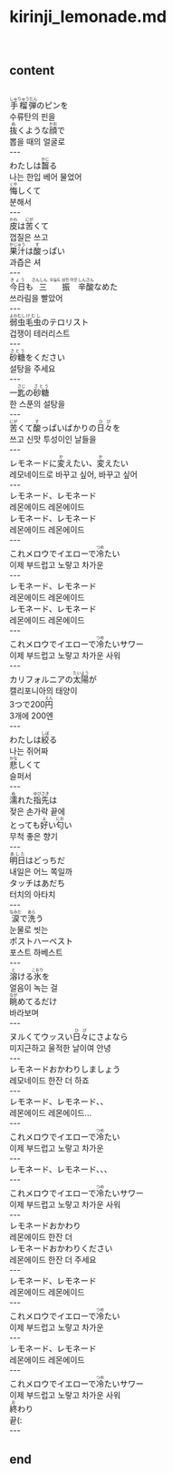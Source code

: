 <h1>kirinji_lemonade.md</h1><br>
<h2>content</h2><br>
<ruby>手榴弾<rt>しゅりゅうだん</rt></ruby>のピンを<br>
수류탄의 핀을<br>
<ruby>抜<rt>ぬ</rt></ruby>くような<ruby>顔<rt>かお</rt></ruby>で<br>
뽑을 때의 얼굴로<br>
---<br>
わたしは<ruby>齧<rt>かじ</rt></ruby>る <br>
나는 한입 베어 물었어<br>
<ruby>悔<rt>くや</rt></ruby>しくて<br>
분해서 <br>
---<br>
<ruby>皮<rt>かわ</rt></ruby>は<ruby>苦<rt>にが</rt></ruby>くて<br>
껍질은 쓰고<br>
<ruby>果汁<rt>かじゅう</rt></ruby>は<ruby>酸<rt>す</rt></ruby>っぱい<br>
과즙은 셔<br>
---<br>
<ruby>今日<rt>きょう</rt></ruby>も<ruby>三振<rt>さんしん<br>
오늘도 삼진 아웃<br>
</rt></ruby> <ruby>辛酸<rt>しんさん</rt></ruby>なめた<br>
쓰라림을 빨았어<br>
---<br>
<ruby>弱虫<rt>よわむし</rt></ruby><ruby>毛虫<rt>けむし</rt></ruby>のテロリスト<br>
겁쟁이 테러리스트<br>
---<br>
<ruby>砂糖<rt>さとう</rt></ruby>をください<br>
설탕을 주세요<br>
---<br>
一<ruby>匙<rt>さじ</rt></ruby>の<ruby>砂糖<rt>さとう</rt></ruby><br>
한 스푼의 설탕을<br>
---<br>
<ruby>苦<rt>にが</rt></ruby>くて<ruby>酸<rt>す</rt></ruby>っぱいばかりの<ruby>日々<rt>ひび</rt></ruby>を<br>
쓰고 신맛 투성이인 날들을<br>
---<br>
レモネードに<ruby>変<rt>か</rt></ruby>えたい、<ruby>変<rt>か</rt></ruby>えたい<br>
레모네이드로 바꾸고 싶어, 바꾸고 싶어<br>
---<br>
レモネード、レモネード<br>
레몬에이드 레몬에이드<br>
レモネード、レモネード<br>
레몬에이드 레몬에이드<br>
---<br>
これメロウでイエローで<ruby>冷<rt>つめ</rt></ruby>たい<br>
이제 부드럽고 노랗고 차가운<br>
---<br>
レモネード、レモネード<br>
레몬에이드 레몬에이드<br>
レモネード、レモネード<br>
레몬에이드 레몬에이드<br>
---<br>
これメロウでイエローで<ruby>冷<rt>つめ</rt></ruby>たいサワー<br>
이제 부드럽고 노랗고 차가운 사워<br>
---<br>
カリフォルニアの<ruby>太陽<rt>たいよう</rt></ruby>が<br>
캘리포니아의 태양이<br>
3つで200<ruby>円<rt>えん</rt></ruby><br>
3개에 200엔<br>
---<br>
わたしは<ruby>絞<rt>しぼ</rt></ruby>る <br>
나는 쥐어짜<br>
<ruby>悲<rt>かな</rt></ruby>しくて<br>
슬퍼서<br>
---<br>
<ruby>濡<rt>ぬ</rt></ruby>れた<ruby>指先<rt>ゆびさき</rt></ruby>は<br>
젖은 손가락 끝에<br>
とっても<ruby>好<rt>よ</rt></ruby>い<ruby>匂<rt>にお</rt></ruby>い<br>
무척 좋은 향기<br>
---<br>
<ruby>明日<rt>あした</rt></ruby>はどっちだ<br>
내일은 어느 쪽일까<br>
タッチはあだち<br>
터치의 아타치<br>
---<br>
<ruby>涙<rt>なみだ</rt></ruby>で<ruby>洗<rt>あら</rt></ruby>う<br>
눈물로 씻는 <br>
ポストハーベスト<br>
포스트 하베스트<br>
---<br>
<ruby>溶<rt>と</rt></ruby>ける<ruby>氷<rt>こおり</rt></ruby>を<br>
얼음이 녹는 걸<br>
<ruby>眺<rt>なが</rt></ruby>めてるだけ<br>
바라보며<br>
---<br>
ヌルくてウッスい<ruby>日々<rt>ひび</rt></ruby>にさよなら<br>
미지근하고 울적한 날이여 안녕<br>
---<br>
レモネードおかわりしましょう<br>
레모네이드 한잔 더 하죠<br>
---<br>
レモネード、レモネード、、<br>
레몬에이드 레몬에이드...<br>
---<br>
これメロウでイエローで<ruby>冷<rt>つめ</rt></ruby>たい<br>
이제 부드럽고 노랗고 차가운<br>
---<br>
レモネード、レモネード、、、<br>
---<br>
これメロウでイエローで<ruby>冷<rt>つめ</rt></ruby>たいサワー<br>
이제 부드럽고 노랗고 차가운 사워<br>
---<br>
レモネードおかわり<br>
레몬에이드 한잔 더<br>
レモネードおかわりください<br>
레몬에이드 한잔 더 주세요<br>
---<br>
レモネード、レモネード<br>
레몬에이드 레몬에이드<br>
---<br>
これメロウでイエローで<ruby>冷<rt>つめ</rt></ruby>たい<br>
이제 부드럽고 노랗고 차가운<br>
---<br>
レモネード、レモネード<br>
레몬에이드 레몬에이드<br>
---<br>
これメロウでイエローで<ruby>冷<rt>つめ</rt></ruby>たいサワー<br>
이제 부드럽고 노랗고 차가운 사워<br>
<ruby>終<rt>お</rt></ruby>わり<br>
끝(:<br>
---<br>
<h2>end</h2><br>